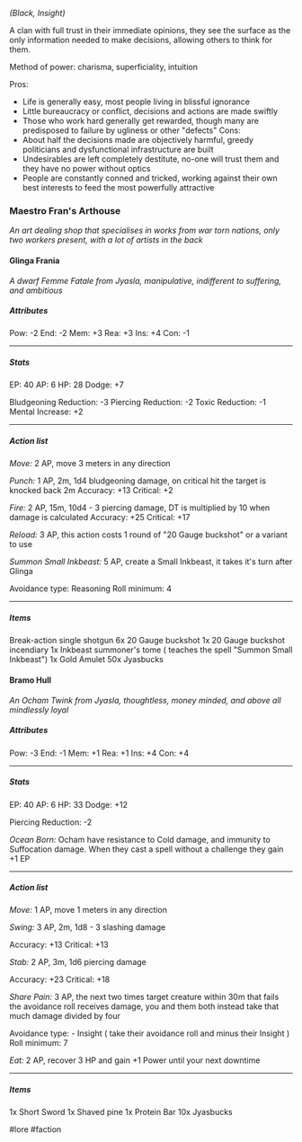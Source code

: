 *(Black, Insight)*

A clan with full trust in their immediate opinions, they see the surface as the only information needed to make decisions, allowing others to think for them.

Method of power: charisma, superficiality, intuition

Pros:
- Life is generally easy, most people living in blissful ignorance
- Little bureaucracy or conflict, decisions and actions are made swiftly
- Those who work hard generally get rewarded, though many are predisposed to failure by ugliness or other "defects"
Cons:
- About half the decisions made are objectively harmful, greedy politicians and dysfunctional infrastructure are built
- Undesirables are left completely destitute, no-one will trust them and they have no power without optics
- People are constantly conned and tricked, working against their own best interests to feed the most powerfully attractive

### Maestro Fran's Arthouse
*An art dealing shop that specialises in works from war torn nations, only two workers present, with a lot of artists in the back*
#### Glinga Frania
*A dwarf Femme Fatale from Jyasla, manipulative, indifferent to suffering, and ambitious*

##### Attributes

Pow: -2
End: -2
Mem: +3
Rea: +3
Ins: +4
Con: -1

---
##### Stats

EP: 40
AP: 6
HP: 28
Dodge: +7

Bludgeoning Reduction: -3
Piercing Reduction: -2
Toxic Reduction: -1
Mental Increase: +2

---
##### Action list

*Move:* 2 AP, move 3 meters in any direction

*Punch:* 1 AP, 2m, 1d4 bludgeoning damage, on critical hit the target is knocked back 2m
Accuracy: +13
Critical: +2

*Fire:* 2 AP, 15m, 10d4 - 3 piercing damage, DT is multiplied by 10 when damage is calculated
Accuracy: +25
Critical: +17

*Reload:* 3 AP, this action costs 1 round of "20 Gauge buckshot" or a variant to use

*Summon Small Inkbeast:* 5 AP, create a Small Inkbeast, it takes it's turn after Glinga

Avoidance type: Reasoning
Roll minimum: 4

---

##### Items

Break-action single shotgun
6x 20 Gauge buckshot
1x 20 Gauge buckshot incendiary
1x Inkbeast summoner's tome ( teaches the spell "Summon Small Inkbeast")
1x Gold Amulet
50x Jyasbucks

#### Bramo Hull
*An Ocham Twink from Jyasla, thoughtless, money minded, and above all mindlessly loyal*

##### Attributes

Pow: -3
End: -1
Mem: +1
Rea: +1
Ins: +4
Con: +4

---
##### Stats

EP: 40
AP: 6
HP: 33
Dodge: +12

Piercing Reduction: -2

*Ocean Born:* Ocham have resistance to Cold damage, and immunity to Suffocation damage. When they cast a spell without a challenge they gain +1 EP

---
##### Action list

*Move:* 1 AP, move 1 meters in any direction

*Swing:* 3 AP, 2m, 1d8 - 3 slashing damage

Accuracy: +13
Critical: +13

*Stab:* 2 AP, 3m, 1d6 piercing damage

Accuracy: +23
Critical: +18

*Share Pain:* 3 AP, the next two times target creature within 30m that fails the avoidance roll receives damage, you and them both instead take that much damage divided by four

Avoidance type: - Insight ( take their avoidance roll and minus their Insight )
Roll minimum: 7

*Eat:* 2 AP, recover 3 HP and gain +1 Power until your next downtime

---

##### Items

1x Short Sword
1x Shaved pine
1x Protein Bar
10x Jyasbucks

#lore #faction